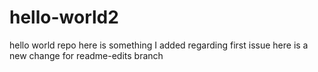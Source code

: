 # hello-world2
hello world repo
here is something I added regarding first issue
here is a new change for readme-edits branch